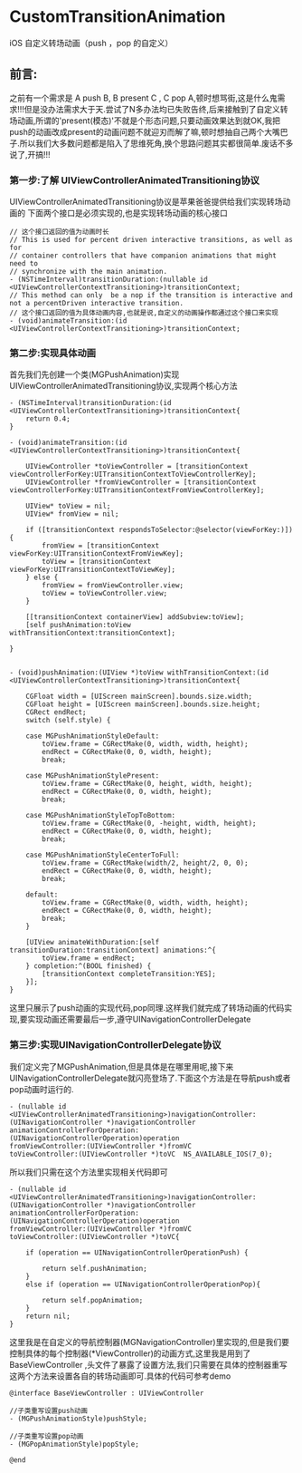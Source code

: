 # CustomTransitionAnimation
iOS 自定义转场动画（push ，pop 的自定义）

## 前言:
 之前有一个需求是 A push B, B present C , C pop A,顿时想骂街,这是什么鬼需求!!!但是没办法需求大于天.尝试了N多办法均已失败告终,后来接触到了自定义转场动画,所谓的'present(模态)'不就是个形态问题,只要动画效果达到就OK,我把push的动画改成present的动画问题不就迎刃而解了嘛,顿时想抽自己两个大嘴巴子.所以我们大多数问题都是陷入了思维死角,换个思路问题其实都很简单.废话不多说了,开搞!!!

### 第一步:了解 UIViewControllerAnimatedTransitioning协议

   UIViewControllerAnimatedTransitioning协议是苹果爸爸提供给我们实现转场动画的
   下面两个接口是必须实现的,也是实现转场动画的核心接口
 ````   
 // 这个接口返回的值为动画时长
 // This is used for percent driven interactive transitions, as well as for
 // container controllers that have companion animations that might need to
 // synchronize with the main animation.
 - (NSTimeInterval)transitionDuration:(nullable id <UIViewControllerContextTransitioning>)transitionContext;
 // This method can only  be a nop if the transition is interactive and not a percentDriven interactive transition.
 // 这个接口返回的值为具体动画内容,也就是说,自定义的动画操作都通过这个接口来实现
 - (void)animateTransition:(id <UIViewControllerContextTransitioning>)transitionContext;  
````
### 第二步:实现具体动画
   首先我们先创建一个类(MGPushAnimation)实现UIViewControllerAnimatedTransitioning协议,实现两个核心方法
````
- (NSTimeInterval)transitionDuration:(id <UIViewControllerContextTransitioning>)transitionContext{
    return 0.4;
}

- (void)animateTransition:(id <UIViewControllerContextTransitioning>)transitionContext{

    UIViewController *toViewController = [transitionContext viewControllerForKey:UITransitionContextToViewControllerKey];
    UIViewController *fromViewController = [transitionContext viewControllerForKey:UITransitionContextFromViewControllerKey];

    UIView* toView = nil;
    UIView* fromView = nil;

    if ([transitionContext respondsToSelector:@selector(viewForKey:)]) {
        fromView = [transitionContext viewForKey:UITransitionContextFromViewKey];
        toView = [transitionContext viewForKey:UITransitionContextToViewKey];
    } else {
        fromView = fromViewController.view;
        toView = toViewController.view;
    }

    [[transitionContext containerView] addSubview:toView];
    [self pushAnimation:toView withTransitionContext:transitionContext];

}


- (void)pushAnimation:(UIView *)toView withTransitionContext:(id <UIViewControllerContextTransitioning>)transitionContext{

    CGFloat width = [UIScreen mainScreen].bounds.size.width;
    CGFloat height = [UIScreen mainScreen].bounds.size.height;
    CGRect endRect;
    switch (self.style) {

    case MGPushAnimationStyleDefault:
        toView.frame = CGRectMake(0, width, width, height);
        endRect = CGRectMake(0, 0, width, height);
        break;

    case MGPushAnimationStylePresent:
        toView.frame = CGRectMake(0, height, width, height);
        endRect = CGRectMake(0, 0, width, height);
        break;

    case MGPushAnimationStyleTopToBottom:
        toView.frame = CGRectMake(0, -height, width, height);
        endRect = CGRectMake(0, 0, width, height);
        break;

    case MGPushAnimationStyleCenterToFull:
        toView.frame = CGRectMake(width/2, height/2, 0, 0);
        endRect = CGRectMake(0, 0, width, height);
        break;

    default:
        toView.frame = CGRectMake(0, width, width, height);
        endRect = CGRectMake(0, 0, width, height);
        break;
    }

    [UIView animateWithDuration:[self transitionDuration:transitionContext] animations:^{
        toView.frame = endRect;
    } completion:^(BOOL finished) {
        [transitionContext completeTransition:YES];
    }];
}

````
这里只展示了push动画的实现代码,pop同理.这样我们就完成了转场动画的代码实现,要实现动画还需要最后一步,遵守UINavigationControllerDelegate
### 第三步:实现UINavigationControllerDelegate协议 
   我们定义完了MGPushAnimation,但是具体是在哪里用呢,接下来UINavigationControllerDelegate就闪亮登场了.下面这个方法是在导航push或者pop动画时运行的.
   
   ````
   - (nullable id <UIViewControllerAnimatedTransitioning>)navigationController:(UINavigationController *)navigationController
   animationControllerForOperation:(UINavigationControllerOperation)operation
   fromViewController:(UIViewController *)fromVC
   toViewController:(UIViewController *)toVC  NS_AVAILABLE_IOS(7_0);
````
所以我们只需在这个方法里实现相关代码即可
````
- (nullable id <UIViewControllerAnimatedTransitioning>)navigationController:(UINavigationController *)navigationController
animationControllerForOperation:(UINavigationControllerOperation)operation
fromViewController:(UIViewController *)fromVC
toViewController:(UIViewController *)toVC{

    if (operation == UINavigationControllerOperationPush) {

        return self.pushAnimation;
    }
    else if (operation == UINavigationControllerOperationPop){

        return self.popAnimation;
    }
    return nil;
}
````

这里我是在自定义的导航控制器(MGNavigationController)里实现的,但是我们要控制具体的每个控制器(*ViewController)的动画方式,这里我是用到了BaseViewController ,头文件了暴露了设置方法,我们只需要在具体的控制器重写这两个方法来设置各自的转场动画即可.具体的代码可参考demo
````
@interface BaseViewController : UIViewController

//子类重写设置push动画
- (MGPushAnimationStyle)pushStyle;

//子类重写设置pop动画
- (MGPopAnimationStyle)popStyle;

@end

````

